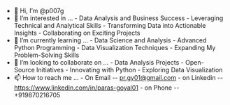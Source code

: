 - 👋 Hi, I’m @p007g
- 👀 I’m interested in ...
         - Data Analysis and Business Success
         - Leveraging Technical and Analytical Skills
         - Transforming Data into Actionable Insights
         - Collaborating on Exciting Projects
- 🌱 I’m currently learning ...
         - Data Science and Analysis
         - Advanced Python Programming
         - Data Visualization Techniques
         - Expanding My Problem-Solving Skills
- 💞️ I’m looking to collaborate on ...
         - Data Analysis Projects
         - Open-Source Initiatives
         - Innovating with Python
         - Exploring Data Visualization
- 📫 How to reach me ...
         - On Email -- pr.gy01@gmail.com
         - on Linkedin -- https://www.linkedin.com/in/paras-goyal01
         - on Phone -- +919870216705

<!---
p007g/p007g is a ✨ special ✨ repository because its `README.md` (this file) appears on your GitHub profile.
You can click the Preview link to take a look at your changes.
--->
